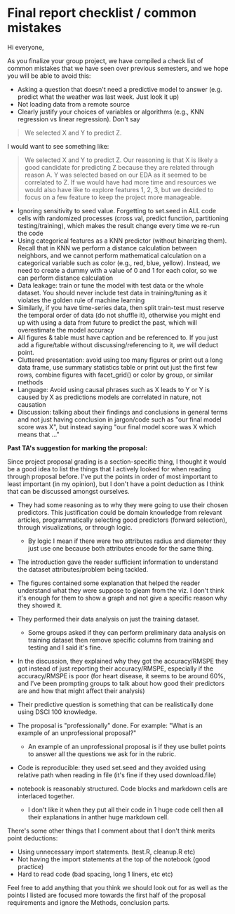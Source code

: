 # Final report checklist / common mistakes

Hi everyone, 

As you finalize your group project, we have compiled a check list of common mistakes that we have seen over previous semesters, and we hope you will be able to avoid this:

- Asking a question that doesn't need a predictive model to answer (e.g. predict what the weather was last week. Just look it up)
- Not loading data from a remote source
- Clearly justify your choices of variables or algorithms (e.g., KNN regression vs linear regression). Don't say
> We selected X and Y to predict Z.

I would want to see something like:
> We selected X and Y to predict Z. Our reasoning is that X is likely a good candidate for predicting Z because they are related through reason A. Y was selected based on our EDA as it seemed to be correlated to Z. If we would have had more time and resources we would also have like to explore features 1, 2, 3, but we decided to focus on a few feature to keep the project more manageable.

- Ignoring sensitivity to seed value. Forgetting to set.seed in ALL code cells with randomized processes (cross val, predict function, partitioning testing/training), which makes the result change every time we re-run the code
- Using categorical features as a KNN predictor (without binarizing them). Recall that in KNN we perform a distance calculation between neighbors, and we cannot perform mathematical calculation on a categorical variable such as color (e.g., red, blue, yellow). Instead, we need to create a dummy with a value of 0 and 1 for each color, so we can perform distance calculation 
- Data leakage: train or tune the model with test data or the whole dataset. You should never include test data in training/tuning as it violates the golden rule of machine learning
- Similarly, if you have time-series data, then split train-test must reserve the temporal order of data (do not shuffle it), otherwise you might end up with using a data from future to predict the past, which will overestimate the model accuracy
- All figures & table must have caption and be referenced to. If you just add a figure/table without discussing/referencing to it, we will deduct point. 
- Cluttered presentation: avoid using too many figures or print out a long data frame, use summary statistics table or print out just the first few rows, combine figures with facet_grid() or color by group, or similar methods
- Language: Avoid using causal phrases such as X leads to Y or Y is caused by X as predictions models are correlated in nature, not causation
- Discussion: talking about their findings and conclusions in general terms and not just having conclusion in jargon/code such as "our final model score was X", but instead saying "our final model score was X which means that ..."



**Past TA's suggestion for marking the proposal:**


Since project proposal grading is a section-specific thing, I thought it would be a good idea to list the things that I actively looked for when reading through proposal before. I've put the points in order of most important to least important (in my opinion), but I don't have a point deduction as I think that can be discussed amongst ourselves.

- They had some reasoning as to why they were going to use their chosen predictors. This justification could be domain knowledge from relevant articles, programmatically selecting good predictors (forward selection), through visualizations, or through logic.

  - By logic I mean if there were two attributes radius and diameter they just use one because both attributes encode for the same thing.

- The introduction gave the reader sufficient information to understand the dataset attributes/problem being tackled.

- The figures contained some explanation that helped the reader understand what they were suppose to gleam from the viz. I don't think it's enough for them to show a graph and not give a specific reason why they showed it.


 - They performed their data analysis on just the training dataset.
    - Some groups asked if they can perform preliminary data analysis on training dataset then remove specific columns from training and testing and I said it's fine.

- In the discussion, they explained why they got the accuracy/RMSPE they got instead of just reporting their accuracy/RMSPE, especially if the accuracy/RMSPE is poor (for heart disease, it seems to be around 60%, and I’ve been prompting groups to talk about how good their predictors are and how that might affect their analysis)

- Their predictive question is something that can be realistically done using DSCI 100 knowledge.

 - The proposal is "professionally" done. For example: "What is an example of an unprofessional proposal?"
    - An example of an unprofessional proposal is if they use bullet points to answer all the questions we ask for in the rubric.

 - Code is reproducible: they used set.seed and they avoided using relative path when reading in file (it's fine if they used download.file)

 - notebook is reasonably structured. Code blocks and markdown cells are interlaced together.
    - I don't like it when they put all their code in 1 huge code cell then all their explanations in anther huge markdown cell.

There's some other things  that I comment about that I don't think merits point deductions:
 - Using unnecessary import statements. (test.R, cleanup.R etc)
 - Not having the import statements at the top of the notebook (good practice)
 - Hard to read code (bad spacing, long 1 liners, etc etc)


Feel free to add anything that you think we should look out for as well as the points I listed are focused more towards the first half of the proposal requirements and ignore the Methods, conclusion parts.

